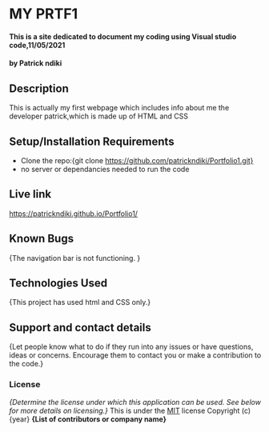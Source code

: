 # MY PRTF1
#### This is a site dedicated to document my coding using Visual studio code,11/05/2021
#### by Patrick ndiki
## Description 
This is actually my first webpage which includes info about me the developer patrick,which is made up of HTML and CSS
## Setup/Installation Requirements
* Clone the repo:{git clone 
https://github.com/patrickndiki/Portfolio1.git}
* no server or dependancies needed to run the code
## Live link
https://patrickndiki.github.io/Portfolio1/
## Known Bugs
{The navigation bar is not functioning. }
## Technologies Used
{This project has used html and CSS only.}
## Support and contact details
{Let people know what to do if they run into any issues or have questions, ideas or concerns.  Encourage them to contact you or make a contribution to the code.}
### License
*{Determine the license under which this application can be used.  See below for more details on licensing.}*
This is under the [MIT](LICENSE) license
Copyright (c) {year} **{List of contributors or company name}**